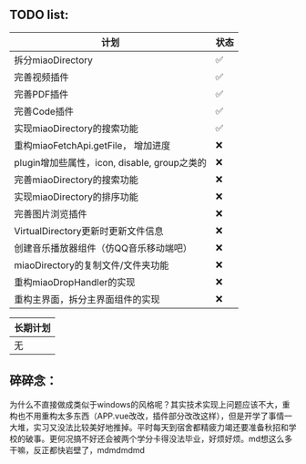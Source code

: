 ## TODO list:

| 计划 | 状态 |
|---|---|
| 拆分miaoDirectory | ✅ |
| 完善视频插件 | ✅ |
| 完善PDF插件 | ✅ |
| 完善Code插件 | ✅ |
| 实现miaoDirectory的搜索功能 | ✅ |
| 重构miaoFetchApi.getFile， 增加进度 | ❌ |
| plugin增加些属性，icon, disable, group之类的 | ❌ |
| 完善miaoDirectory的搜索功能 | ❌ |
| 实现miaoDirectory的排序功能 | ❌ |
| 完善图片浏览插件 | ❌ |
| VirtualDirectory更新时更新文件信息 | ❌ |
| 创建音乐播放器组件（仿QQ音乐移动端吧） | ❌ |
| miaoDirectory的复制文件/文件夹功能 | ❌ |
| 重构miaoDropHandler的实现 | ❌ |
| 重构主界面，拆分主界面组件的实现 | ❌ |


| 长期计划 |
|---|
| 无 |

## 碎碎念：

为什么不直接做成类似于windows的风格呢？其实技术实现上问题应该不大，重构也不用重构太多东西（APP.vue改改，插件部分改改这样），但是开学了事情一大堆，实习又没法比较美好地推掉。平时每天到宿舍都精疲力竭还要准备秋招和学校的破事。更何况搞不好还会被两个学分卡得没法毕业，好烦好烦。md想这么多干嘛，反正都快岩壁了，mdmdmdmd